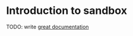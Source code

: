 # Introduction to sandbox

TODO: write [great documentation](http://jacobian.org/writing/what-to-write/)

